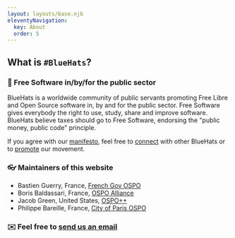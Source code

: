 ```yaml
---
layout: layouts/base.njk
eleventyNavigation:
  key: About
  order: 5
---
```


## What is `#BlueHats`?

### 🧢 Free Software in/by/for the public sector

BlueHats is a worldwide community of public servants promoting Free
Libre and Open Source software in, by and for the public sector. Free
Software gives everybody the right to use, study, share and improve
software. BlueHats believe taxes should go to Free Software, endorsing
the "public money, public code" principle.

If you agree with our [manifesto](https://bluehats.global/manifesto/),
feel free to [connect](https://bluehats.global/connect) with other
BlueHats or to [promote](https://bluehats.global/promote) our
movement.

### 👓 Maintainers of this website

- Bastien Guerry, France, [French Gov OSPO](https://code.gouv.fr)
- Boris Baldassari, France, [OSPO Alliance](https://ospo-alliance.org)
- Jacob Green, United States, [OSPO++](https://ospoplusplus.org)
- Philippe Bareille, France, [City of Paris OSPO](https://opensource.paris.fr)

### ✉️ Feel free to [send us an email](bluehats@bzg.fr)
